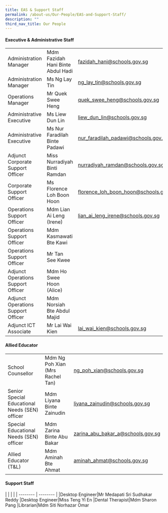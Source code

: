 ```yaml
---
title: EAS & Support Staff
permalink: /about-us/Our-People/EAS-and-Support-Staff/
description: ""
third_nav_title: Our People
---
```

#### Executive & Administrative Staff

| |  | |
| -------- | -------- | -------- |
| Administration Manager    | 	Mdm Fazidah Hani Binte Abdul Hadi     | [fazidah\_hani@schools.gov.sg](mailto:fazidah_hani@schools.gov.sg)     |
|Administration Manager|Ms Ng Lay Tin|[ng_lay_tin@schools.gov.sg](mailto:ng_lay_tin@schools.gov.sg)
|Operations Manager|Mr Quek Swee Heng|[quek_swee_heng@schools.gov.sg](mailto:quek_swee_heng@schools.gov.sg)
|Administrative Executive|Ms Liew Dun Lin|[liew_dun_lin@schools.gov.sg](mailto:liew_dun_lin@schools.gov.sg)
|Administrative Executive|Ms Nur Faradilah Binte Padawi|[nur_faradilah_padawi@schools.gov.sg](mailto:nur_faradilah_padawi@schools.gov.sg)
|Adjunct Corporate Support Officer|Miss Nurradiyah Binti Ramdan|[nurradiyah_ramdan@schools.gov.sg](mailto:nurradiyah_ramdan@schools.gov.sg)
|Corporate Support Officer|Ms Florence Loh Boon Hoon|[florence_loh_boon_hoon@schools.gov.sg](mailto:florence_loh_boon_hoon@schools.gov.sg)
|Operations Support Officer|Mdm Lian Ai Leng (Irene)|[	lian_ai_leng_irene@schools.gov.sg](mailto:lian_ai_leng_irene@schools.gov.sg)
|Operations Support Officer|Mdm Kasmawati Bte Kawi||
|Operations Support Officer|Mr Tan See Kwee||
|Adjunct Operations Support Officer|Mdm Ho Swee Hoon (Alice)||
|Adjunct Operations Support Officer|Mdm Norsiah Bte Abdul Majid||
|Adjunct ICT Associate|Mr Lai Wai Kien|[	lai_wai_kien@schools.gov.sg](mailto:lai_wai_kien@schools.gov.sg)

#### Allied Educator

| |  | |
| -------- | -------- | -------- |
|School Counsellor|	Mdm Ng Poh Xian (Mrs Rachel Tan)|[	ng_poh_xian@schools.gov.sg](mailto:ng_poh_xian@schools.gov.sg)
|Senior Special Educational Needs (SEN) officer|Mdm Liyana Binte Zainudin|[liyana_zainudin@schools.gov.sg](mailto:liyana_zainudin@schools.gov.sg)
|Special Educational Needs (SEN) officer|Mdm Zarina Binte Abu Bakar|[zarina_abu_bakar_a@schools.gov.sg](mailto:zarina_abu_bakar_a@schools.gov.sg)
|Allied Educator (T&L) |Mdm Aminah Bte Ahmat |[aminah_ahmat@schools.gov.sg](mailto:aminah_ahmat@schools.gov.sg)

#### Support Staff

| |  | |
| -------- | -------- | 
|Desktop Engineer|Mr Medapati Sri Sudhakar Reddy
|Desktop Engineer|Miss Teng Yi En
|Dental Therapist|Mdm Sharon Pang
|Librarian|Mdm Siti Norhazar Omar